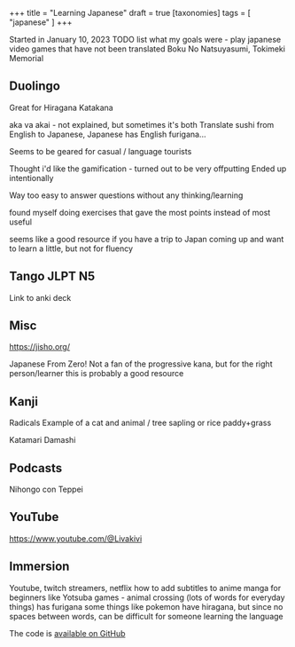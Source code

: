 +++
title = "Learning Japanese"
draft = true
[taxonomies]
tags = [ "japanese" ]
+++
 
 
Started in January 10, 2023
TODO list what my goals were - play japanese video games that have not been translated
  Boku No Natsuyasumi, Tokimeki Memorial
  

## Duolingo

Great for Hiragana Katakana

aka va akai - not explained, but sometimes it's both
Translate sushi from English to Japanese, Japanese has English furigana...

Seems to be geared for casual / language tourists

Thought i'd like the gamification - turned out to be very offputting
Ended up intentionally 

Way too easy to answer questions without any thinking/learning

found myself doing exercises that gave the most points instead of most useful


seems like a good resource if you have a trip to Japan coming up and want to learn a little, but not for fluency

## Tango JLPT N5
Link to anki deck


## Misc
https://jisho.org/

Japanese From Zero!
  Not a fan of the progressive kana, but for the right person/learner this is probably a good resource

## Kanji

Radicals
Example of a cat and animal / tree sapling or rice paddy+grass


Katamari Damashi

## Podcasts
Nihongo con Teppei
 
 

## YouTube
https://www.youtube.com/@Livakivi

## Immersion

Youtube, twitch streamers, netflix
how to add subtitles to anime
manga for beginners like Yotsuba
games - animal crossing (lots of words for everyday things) has furigana
  some things like pokemon have hiragana, but since no spaces between words, can be difficult for someone learning the language


The code is [available on GitHub](https://github.com/wtfleming/pong-cljs)
